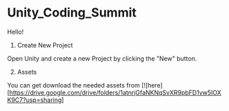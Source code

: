 # Unity_Coding_Summit
Hello!

1. Create New Project

  Open Unity and create a new Project by clicking the "New" button.

2. Assets

  You can get download the needed assets from [![here][https://drive.google.com/drive/folders/1atnrjGfaNKNqSvXR9pbFD1vw5IOXK9C7?usp=sharing]
